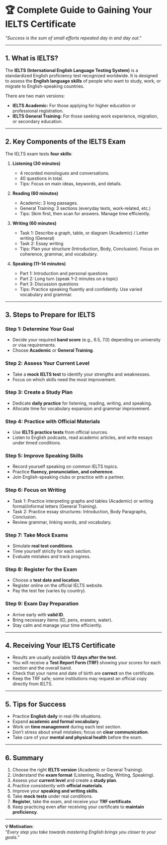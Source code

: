 # 🏆 Complete Guide to Gaining Your IELTS Certificate

*"Success is the sum of small efforts repeated day in and day out."*  

---

## 1. What is IELTS?

The **IELTS (International English Language Testing System)** is a standardized English proficiency test recognized worldwide. It is designed to assess the **English language skills** of people who want to study, work, or migrate to English-speaking countries.

There are two main versions:
- **IELTS Academic:** For those applying for higher education or professional registration.
- **IELTS General Training:** For those seeking work experience, migration, or secondary education.

---

## 2. Key Components of the IELTS Exam

The IELTS exam tests **four skills**:

1. **Listening (30 minutes)**
   - 4 recorded monologues and conversations.
   - 40 questions in total.
   - Tips: Focus on main ideas, keywords, and details.

2. **Reading (60 minutes)**
   - Academic: 3 long passages.
   - General Training: 3 sections (everyday texts, work-related, etc.)
   - Tips: Skim first, then scan for answers. Manage time efficiently.

3. **Writing (60 minutes)**
   - Task 1: Describe a graph, table, or diagram (Academic) / Letter writing (General)
   - Task 2: Essay writing
   - Tips: Plan your structure (Introduction, Body, Conclusion). Focus on coherence, grammar, and vocabulary.

4. **Speaking (11–14 minutes)**
   - Part 1: Introduction and personal questions
   - Part 2: Long turn (speak 1–2 minutes on a topic)
   - Part 3: Discussion questions
   - Tips: Practice speaking fluently and confidently. Use varied vocabulary and grammar.

---

## 3. Steps to Prepare for IELTS

### Step 1: Determine Your Goal
- Decide your required **band score** (e.g., 6.5, 7.0) depending on university or visa requirements.
- Choose **Academic** or **General Training**.

### Step 2: Assess Your Current Level
- Take a **mock IELTS test** to identify your strengths and weaknesses.
- Focus on which skills need the most improvement.

### Step 3: Create a Study Plan
- Dedicate **daily practice** for listening, reading, writing, and speaking.
- Allocate time for vocabulary expansion and grammar improvement.

### Step 4: Practice with Official Materials
- Use **IELTS practice tests** from official sources.
- Listen to English podcasts, read academic articles, and write essays under timed conditions.

### Step 5: Improve Speaking Skills
- Record yourself speaking on common IELTS topics.
- Practice **fluency, pronunciation, and coherence**.
- Join English-speaking clubs or practice with a partner.

### Step 6: Focus on Writing
- Task 1: Practice interpreting graphs and tables (Academic) or writing formal/informal letters (General Training).
- Task 2: Practice essay structures: Introduction, Body Paragraphs, Conclusion.
- Review grammar, linking words, and vocabulary.

### Step 7: Take Mock Exams
- Simulate **real test conditions**.
- Time yourself strictly for each section.
- Evaluate mistakes and track progress.

### Step 8: Register for the Exam
- Choose a **test date and location**.
- Register online on the official IELTS website.
- Pay the test fee (varies by country).

### Step 9: Exam Day Preparation
- Arrive early with **valid ID**.
- Bring necessary items (ID, pens, erasers, water).
- Stay calm and manage your time efficiently.

---

## 4. Receiving Your IELTS Certificate

- Results are usually available **13 days after the test**.
- You will receive a **Test Report Form (TRF)** showing your scores for each section and the overall band.
- Check that your name and date of birth are **correct** on the certificate.
- Keep the TRF safe; some institutions may request an official copy directly from IELTS.

---

## 5. Tips for Success

- Practice **English daily** in real-life situations.
- Expand **academic and formal vocabulary**.
- Work on **time management** during each test section.
- Don’t stress about small mistakes; focus on **clear communication**.
- Take care of your **mental and physical health** before the exam.

---

## 6. Summary

1. Choose the right **IELTS version** (Academic or General Training).  
2. Understand the **exam format** (Listening, Reading, Writing, Speaking).  
3. Assess your **current level** and create a **study plan**.  
4. Practice consistently with **official materials**.  
5. Improve your **speaking and writing skills**.  
6. Take **mock tests** under real conditions.  
7. **Register**, take the exam, and receive your **TRF certificate**.  
8. Keep practicing even after receiving your certificate to **maintain proficiency**.  

---

**💡 Motivation:**  
*"Every step you take towards mastering English brings you closer to your goals."*
